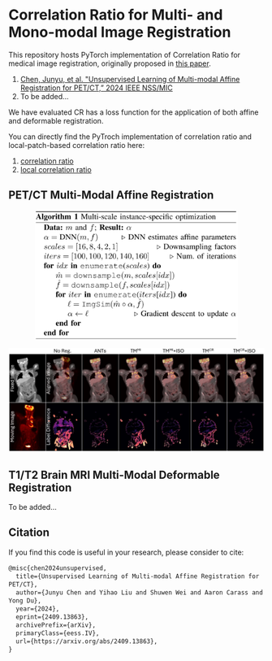 # Correlation Ratio for Multi- and Mono-modal Image Registration
This repository hosts PyTorch implementation of Correlation Ratio for medical image registration, originally proposed in [this paper](https://link.springer.com/chapter/10.1007/BFb0056301).

1. [Chen, Junyu, et al. "Unsupervised Learning of Multi-modal Affine Registration for PET/CT,” 2024 IEEE NSS/MIC](https://arxiv.org/pdf/2409.13863v1)
2. To be added...

We have evaluated CR has a loss function for the application of both affine and deformable registration.

You can directly find the PyTroch implementation of correlation ratio and local-patch-based correlation ratio here:
1. [correlation ratio](https://github.com/junyuchen245/Correlation_Ratio/blob/91c142199da6e877ff6276ccf7cfe795e66eccb0/affine/losses.py#L235)
2. [local correlation ratio](https://github.com/junyuchen245/Correlation_Ratio/blob/91c142199da6e877ff6276ccf7cfe795e66eccb0/affine/losses.py#L300)

## PET/CT Multi-Modal Affine Registration
<p align=center><img src="https://github.com/junyuchen245/Correlation_Ratio/blob/main/figs/AffineRegAlg.jpg" width="400"/></p>
<img src="https://github.com/junyuchen245/Correlation_Ratio/blob/main/figs/Affine_PETCT.jpg" width="1000"/>

## T1/T2 Brain MRI Multi-Modal Deformable Registration
To be added...

## Citation
If you find this code is useful in your research, please consider to cite:

    @misc{chen2024unsupervised,
      title={Unsupervised Learning of Multi-modal Affine Registration for PET/CT}, 
      author={Junyu Chen and Yihao Liu and Shuwen Wei and Aaron Carass and Yong Du},
      year={2024},
      eprint={2409.13863},
      archivePrefix={arXiv},
      primaryClass={eess.IV},
      url={https://arxiv.org/abs/2409.13863}, 
    }
